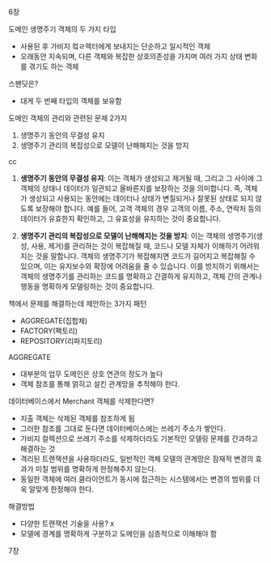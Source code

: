 6장

도메인 생명주기
객체의 두 가지 타입
- 사용된 후 가비지 컼ㄹ렉터에게 보내지는 단순하고 일시적인 객체
- 오래동안 지속되며, 다른 객체와 복잡한 상호의존성을 가지며 여러 가지 상태 변화를 겪기도 하는 객체

스팬딧은?
- 대게 두 번째 타입의 객체를 보유함

도메인 객체의 관리와 관련된 문제 2가지
1. 생명주기 동안의 무결성 유지
2. 생명주기 관리의 복잡성으로 모델이 난해해지는 것을 방지

cc
1. **생명주기 동안의 무결성 유지**: 이는 객체가 생성되고 제거될 때, 그리고 그 사이에 그 객체의 상태나 데이터가 일관되고 올바른지를 보장하는 것을 의미합니다. 즉, 객체가 생성되고 사용되는 동안에는 데이터나 상태가 변질되거나 잘못된 상태로 되지 않도록 보장해야 합니다. 예를 들어, 고객 객체의 경우 고객의 이름, 주소, 연락처 등의 데이터가 유효한지 확인하고, 그 유효성을 유지하는 것이 중요합니다.
    
2. **생명주기 관리의 복잡성으로 모델이 난해해지는 것을 방지**: 이는 객체의 생명주기(생성, 사용, 제거)를 관리하는 것이 복잡해질 때, 코드나 모델 자체가 이해하기 어려워지는 것을 말합니다. 객체의 생명주기가 복잡해지면 코드가 길어지고 복잡해질 수 있으며, 이는 유지보수와 확장에 어려움을 줄 수 있습니다. 이를 방지하기 위해서는 객체의 생명주기를 관리하는 코드를 명확하고 간결하게 유지하고, 객체 간의 관계나 행동을 명확하게 모델링하는 것이 중요합니다.

책에서 문제를 해결하는데 제안하는 3가지 패턴
- AGGREGATE(집합체)
- FACTORY(팩토리)
- REPOSITORY(리파지토리)


AGGREGATE
- 대부분의 업무 도메인은 상호 연관의 정도가 높다
- 객체 참조를 통해 얽히고 설킨 관계망을 추적해야 한다.

데이터베이스에서 Merchant 객체를 삭제한다면?
- 지출 객체는 삭제된 객체를 참조하게 됨
- 그러한 참조를 그대로 둔다면 데이터베이스에는 쓰레기 주소가 쌓인다.
- 가비지 컬렉션으로 쓰레기 주소를 삭제하더라도 기본적인 모델링 문제를 간과하고 해결하는 것
- 격리된 트랜잭션을 사용하더라도, 일반적인 객체 모델의 관계망은 잠재적 변경의 효과가 미칠 범위를 명확하게 한정해주지 않는다.
- 동일한 객체에 여러 클라이언트가 동시에 접근하는 시스템에서는 변경의 범위를 더욱 알맞게 한정해야 한다.

해결방법
- 다양한 트랜잭션 기술을 사용? x
- 모델에 경계를 명확하게 구분하고 도메인을 심층적으로 이해해야 함







7장
